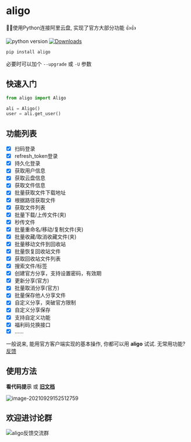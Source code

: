 # aligo

🚀🔥使用Python连接阿里云盘, 实现了官方大部分功能 👍👍

![python version](https://img.shields.io/pypi/pyversions/aligo)  [![Downloads](https://static.pepy.tech/personalized-badge/aligo?period=total&units=international_system&left_color=black&right_color=orange&left_text=Downloads)](https://pepy.tech/project/aligo)

```bash
pip install aligo
```

必要时可以加个 `--upgrade` 或 `-U` 参数



## 快速入门

```python
from aligo import Aligo

ali = Aligo()
user = ali.get_user()
```



## 功能列表

- [x] 扫码登录
- [x] refresh_token登录
- [x] 持久化登录
- [x] 获取用户信息
- [x] 获取云盘信息
- [x] 获取文件信息
- [x] 批量获取文件下载地址
- [x] 根据路径获取文件
- [x] 获取文件列表
- [x] 批量下载/上传文件(夹)
- [x] 秒传文件
- [x] 批量重命名/移动/复制文件(夹)
- [x] 批量收藏/取消收藏文件(夹)
- [x] 批量移动文件到回收站
- [x] 批量恢复回收站文件
- [x] 获取回收站文件列表
- [x] 搜索文件/标签
- [x] 创建官方分享，支持设置密码，有效期
- [x] 更新分享(官方)
- [x] 批量取消分享(官方)
- [x] 批量保存他人分享文件
- [x] 自定义分享，突破官方限制
- [x] 自定义分享保存
- [x] 支持自定义功能
- [x] 福利码兑换接口
- [x] ......

一般说来, 能用官方客户端实现的基本操作, 你都可以用 **aligo** 试试. 无常用功能? [反馈](https://github.com/foyoux/aligo/issues/new)



## 使用方法

**看代码提示** 或 **[旧文档](images/old_readme.md)**

![image-20210929152512759](images/image-20210929152512759.png)



## 欢迎进讨论群

![aligo反馈交流群](images/wechat.png)
